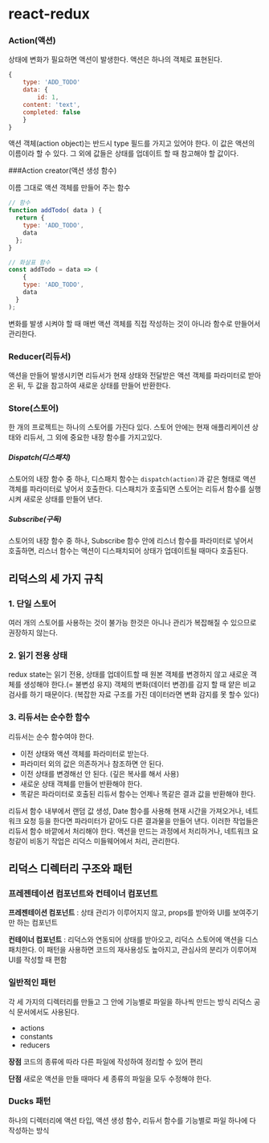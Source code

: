 # react-redux

### Action(액션)

상태에 변화가 필요하면 액션이 발생한다. 액션은 하나의 객체로 표현된다.

```javascript
{
	type: 'ADD_TODO'
	data: {
		id: 1,
    content: 'text',
    completed: false
	}
}
```

액션 객체(action object)는 반드시 type 필드를 가지고 있어야 한다. 이 값은 액션의 이름이라 할 수 있다. 그 외에 값들은 상태를 업데이트 할 때 참고해야 할 값이다.



###Action creator(액션 생성 함수)

이름 그대로 액션 객체를 만들어 주는 함수

```javascript
// 함수
function addTodo( data ) {
  return {
    type: 'ADD_TODO',
    data
  };
}

// 화살표 함수
const addTodo = data => (
	{
    type: 'ADD_TODO',
    data
  }
);
```

변화를 발생 시켜야 할 때 매번 액션 객체를 직접 작성하는 것이 아니라 함수로 만들어서 관리한다.



### Reducer(리듀서)

액션을 만들어 발생시키면 리듀서가 현재 상태와 전달받은 액션 객체를 파라미터로 받아 온 뒤, 두 값을 참고하여 새로운 상태를 만들어 반환한다.



### Store(스토어)

한 개의 프로젝트는 하나의 스토어를 가진다 있다.
스토어 안에는 현재 애플리케이션 상태와 리듀서, 그 외에 중요한 내장 함수를 가지고있다.

##### Dispatch(디스패치)

스토어의 내장 함수 중 하나, 디스패치 함수는 `dispatch(action)`과 같은 형태로 액션 객체를 파라미터로 넣어서 호출한다. 디스패치가 호출되면 스토어는 리듀서 함수를 실행시켜 새로운 상태를 만들어 낸다.

##### Subscribe(구독)

스토어의 내장 함수 중 하나, Subscribe 함수 안에 리스너 함수를 파라미터로 넣어서 호출하면, 리스너 함수는 액션이 디스패치되어 상태가 업데이트될 때마다 호출된다.



## 리덕스의 세 가지 규칙

### 1. 단일 스토어

여러 개의 스토어를 사용하는 것이 불가능 한것은 아니나 관리가 복잡해질 수 있으므로 권장하지 않는다.

### 2. 읽기 전용 상태

redux state는 읽기 전용, 상태를 업데이트할 때 원본 객체를 변경하지 않고 새로운 객체를 생성해야 한다.(= 불변성 유지) 
객체의 변화(데이터 변경)를 감지 할 때 얕은 비교 검사를 하기 때문이다. (복잡한 자료 구조를 가진 데이터라면 변화 감지를 못 할수 있다)

### 3. 리듀서는 순수한 함수

리듀서는 순수 함수여야 한다.

- 이전 상태와 액션 객체를 파라미터로 받는다.
- 파라미터 외의 값은 의존하거나 참조하면 안 된다.
- 이전 상태를 변경해선 안 된다. (깊은 복사를 해서 사용)
- 새로운 상태 객체를 만들어 반환해야 한다.
- 똑같은 파라미터로 호출된 리듀서 함수는 언제나 똑같은 결과 값을 반환해야 한다.

리듀서 함수 내부에서 랜덤 값 생성, Date 함수를 사용해 현재 시간을 가져오거나, 네트워크 요청 등을 한다면 파라미터가 같아도 다른 결과물을 만들어 낸다. 이러한 작업들은 리듀서 함수 바깥에서 처리해야 한다. 액션을 만드는 과정에서 처리하거나, 네트워크 요청같이 비동기 작업은 리덕스 미들웨어에서 처리, 관리한다.



## 리덕스 디렉터리 구조와 패턴

### 프레젠테이션 컴포넌트와 컨테이너 컴포넌트

**프레젠테이션 컴포넌트**
: 상태 관리가 이루어지지 않고, props를 받아와 UI를 보여주기만 하는 컴포넌트

**컨테이너 컴포넌트**
: 리덕스와 연동되어 상태를 받아오고, 리덕스 스토어에 액션을 디스패치한다.
이 패턴을 사용하면 코드의 재사용성도 높아지고, 관심사의 분리가 이루어져 UI를 작성할 때 편함



### 일반적인 패턴

각 세 가지의 디렉터리를 만들고 그 안에 기능별로 파일을 하나씩 만드는 방식
리덕스 공식 문서에서도 사용된다.

- actions
- constants
- reducers

**장점**
코드의 종류에 따라 다른 파일에 작성하여 정리할 수 있어 편리

**단점**
새로운 액션을 만들 때마다 세 종류의 파일을 모두 수정해야 한다.



### Ducks 패턴

하나의 디렉터리에 액션 타입, 액션 생성 함수, 리듀서 함수를 기능별로 파일 하나에 다 작성하는 방식
